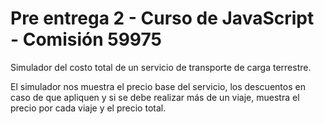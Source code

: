 # Pre entrega 2 - Curso de JavaScript - Comisión 59975

Simulador del costo total de un servicio de transporte de carga terrestre.

El simulador nos muestra el precio base del servicio, los descuentos en caso de que apliquen y si se debe realizar más de un viaje, muestra el precio por cada viaje y el precio total.
